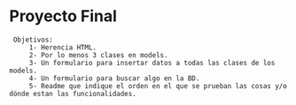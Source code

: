 # Proyecto Final
~~~ Primera entrega del proyecto final
 Objetivos:
     1- Herencia HTML.
     2- Por lo menos 3 clases en models.
     3- Un formulario para insertar datos a todas las clases de los models.
     4- Un formulario para buscar algo en la BD.
     5- Readme que indique el orden en el que se prueban las cosas y/o dónde estan las funcionalidades.
~~~
